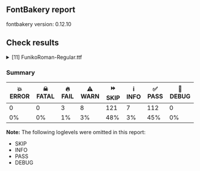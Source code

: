 ## FontBakery report

fontbakery version: 0.12.10





## Check results



<details><summary>[11] FunikoRoman-Regular.ttf</summary>
<div>
<details>
    <summary>🔥 <b>FAIL</b> Shapes languages in all GF glyphsets. <a href="https://fontbakery.readthedocs.io/en/stable/fontbakery/checks/googlefonts.glyphset.html#"></a></summary>
    <div>







* 🔥 **FAIL** <p>No GF glyphset was found to be supported &gt;80%, so language shaping support couldn't get checked.</p>
 [code: no-glyphset-supported]



</div>
</details>

<details>
    <summary>🔥 <b>FAIL</b> Check font names are correct <a href="https://fontbakery.readthedocs.io/en/stable/fontbakery/checks/googlefonts.name.html#"></a></summary>
    <div>







* 🔥 **FAIL** <p>Font names are incorrect:</p>
<table>
<thead>
<tr>
<th align="left">nameID</th>
<th align="left">current</th>
<th align="left">expected</th>
</tr>
</thead>
<tbody>
<tr>
<td align="left">Family Name</td>
<td align="left"><strong>Funiko</strong></td>
<td align="left"><strong>Funiko Roman</strong></td>
</tr>
<tr>
<td align="left">Subfamily Name</td>
<td align="left">Regular</td>
<td align="left">Regular</td>
</tr>
<tr>
<td align="left">Full Name</td>
<td align="left">Funiko Roman Regular</td>
<td align="left">Funiko Roman Regular</td>
</tr>
<tr>
<td align="left">Postscript Name</td>
<td align="left">FunikoRoman-Regular</td>
<td align="left">FunikoRoman-Regular</td>
</tr>
<tr>
<td align="left">Typographic Family Name</td>
<td align="left"><strong>Funiko Roman</strong></td>
<td align="left"><strong>N/A</strong></td>
</tr>
<tr>
<td align="left">Typographic Subfamily Name</td>
<td align="left"><strong>Regular</strong></td>
<td align="left"><strong>N/A</strong></td>
</tr>
</tbody>
</table>
 [code: bad-names]



</div>
</details>

<details>
    <summary>🔥 <b>FAIL</b> Check Google Fonts glyph coverage. <a href="https://fontbakery.readthedocs.io/en/stable/fontbakery/checks/googlefonts.glyphset.html#"></a></summary>
    <div>







* 🔥 **FAIL** <p>Missing required codepoints:</p>
<pre><code>- 0x00A1 (INVERTED EXCLAMATION MARK)


- 0x00A2 (CENT SIGN)


- 0x00A3 (POUND SIGN)


- 0x00A5 (YEN SIGN)


- 0x00A7 (SECTION SIGN)


- 0x00A8 (DIAERESIS)


- 0x00A9 (COPYRIGHT SIGN)


- 0x00AA (FEMININE ORDINAL INDICATOR)


- 0x00AB (LEFT-POINTING DOUBLE ANGLE QUOTATION MARK)


- 0x00AE (REGISTERED SIGN)


- 0x00AF (MACRON)


- 0x00B0 (DEGREE SIGN)


- 0x00B4 (ACUTE ACCENT)


- 0x00B6 (PILCROW SIGN)


- 0x00B7 (MIDDLE DOT)


- 0x00B8 (CEDILLA)


- 0x00BA (MASCULINE ORDINAL INDICATOR)


- 0x00BB (RIGHT-POINTING DOUBLE ANGLE QUOTATION MARK)


- 0x00BF (INVERTED QUESTION MARK)


- 0x00C0 (LATIN CAPITAL LETTER A WITH GRAVE)


- 0x00C1 (LATIN CAPITAL LETTER A WITH ACUTE)


- 0x00C2 (LATIN CAPITAL LETTER A WITH CIRCUMFLEX)


- 0x00C3 (LATIN CAPITAL LETTER A WITH TILDE)


- 0x00C4 (LATIN CAPITAL LETTER A WITH DIAERESIS)


- 0x00C5 (LATIN CAPITAL LETTER A WITH RING ABOVE)


- 0x00C6 (LATIN CAPITAL LETTER AE)


- 0x00C7 (LATIN CAPITAL LETTER C WITH CEDILLA)


- 0x00C8 (LATIN CAPITAL LETTER E WITH GRAVE)


- 0x00C9 (LATIN CAPITAL LETTER E WITH ACUTE)


- 0x00CA (LATIN CAPITAL LETTER E WITH CIRCUMFLEX)


- 0x00CB (LATIN CAPITAL LETTER E WITH DIAERESIS)


- 0x00CC (LATIN CAPITAL LETTER I WITH GRAVE)


- 0x00CD (LATIN CAPITAL LETTER I WITH ACUTE)


- 0x00CE (LATIN CAPITAL LETTER I WITH CIRCUMFLEX)


- 0x00CF (LATIN CAPITAL LETTER I WITH DIAERESIS)


- 0x00D0 (LATIN CAPITAL LETTER ETH)


- 0x00D1 (LATIN CAPITAL LETTER N WITH TILDE)


- 0x00D2 (LATIN CAPITAL LETTER O WITH GRAVE)


- 0x00D3 (LATIN CAPITAL LETTER O WITH ACUTE)


- 0x00D4 (LATIN CAPITAL LETTER O WITH CIRCUMFLEX)


- 0x00D5 (LATIN CAPITAL LETTER O WITH TILDE)


- 0x00D6 (LATIN CAPITAL LETTER O WITH DIAERESIS)


- 0x00D7 (MULTIPLICATION SIGN)


- 0x00D8 (LATIN CAPITAL LETTER O WITH STROKE)


- 0x00D9 (LATIN CAPITAL LETTER U WITH GRAVE)


- 0x00DA (LATIN CAPITAL LETTER U WITH ACUTE)


- 0x00DB (LATIN CAPITAL LETTER U WITH CIRCUMFLEX)


- 0x00DC (LATIN CAPITAL LETTER U WITH DIAERESIS)


- 0x00DD (LATIN CAPITAL LETTER Y WITH ACUTE)


- 0x00DE (LATIN CAPITAL LETTER THORN)


- 0x00DF (LATIN SMALL LETTER SHARP S)


- 0x00E0 (LATIN SMALL LETTER A WITH GRAVE)


- 0x00E1 (LATIN SMALL LETTER A WITH ACUTE)


- 0x00E2 (LATIN SMALL LETTER A WITH CIRCUMFLEX)


- 0x00E3 (LATIN SMALL LETTER A WITH TILDE)


- 0x00E4 (LATIN SMALL LETTER A WITH DIAERESIS)


- 0x00E5 (LATIN SMALL LETTER A WITH RING ABOVE)


- 0x00E6 (LATIN SMALL LETTER AE)


- 0x00E7 (LATIN SMALL LETTER C WITH CEDILLA)


- 0x00E8 (LATIN SMALL LETTER E WITH GRAVE)


- 0x00E9 (LATIN SMALL LETTER E WITH ACUTE)


- 0x00EA (LATIN SMALL LETTER E WITH CIRCUMFLEX)


- 0x00EB (LATIN SMALL LETTER E WITH DIAERESIS)


- 0x00EC (LATIN SMALL LETTER I WITH GRAVE)


- 0x00ED (LATIN SMALL LETTER I WITH ACUTE)


- 0x00EE (LATIN SMALL LETTER I WITH CIRCUMFLEX)


- 0x00EF (LATIN SMALL LETTER I WITH DIAERESIS)


- 0x00F0 (LATIN SMALL LETTER ETH)


- 0x00F1 (LATIN SMALL LETTER N WITH TILDE)


- 0x00F2 (LATIN SMALL LETTER O WITH GRAVE)


- 0x00F3 (LATIN SMALL LETTER O WITH ACUTE)


- 0x00F4 (LATIN SMALL LETTER O WITH CIRCUMFLEX)


- 0x00F5 (LATIN SMALL LETTER O WITH TILDE)


- 0x00F6 (LATIN SMALL LETTER O WITH DIAERESIS)


- 0x00F7 (DIVISION SIGN)


- 0x00F8 (LATIN SMALL LETTER O WITH STROKE)


- 0x00F9 (LATIN SMALL LETTER U WITH GRAVE)


- 0x00FA (LATIN SMALL LETTER U WITH ACUTE)


- 0x00FB (LATIN SMALL LETTER U WITH CIRCUMFLEX)


- 0x00FC (LATIN SMALL LETTER U WITH DIAERESIS)


- 0x00FD (LATIN SMALL LETTER Y WITH ACUTE)


- 0x00FE (LATIN SMALL LETTER THORN)


- 0x00FF (LATIN SMALL LETTER Y WITH DIAERESIS)


- 0x0100 (LATIN CAPITAL LETTER A WITH MACRON)


- 0x0101 (LATIN SMALL LETTER A WITH MACRON)


- 0x0102 (LATIN CAPITAL LETTER A WITH BREVE)


- 0x0103 (LATIN SMALL LETTER A WITH BREVE)


- 0x0104 (LATIN CAPITAL LETTER A WITH OGONEK)


- 0x0105 (LATIN SMALL LETTER A WITH OGONEK)


- 0x0106 (LATIN CAPITAL LETTER C WITH ACUTE)


- 0x0107 (LATIN SMALL LETTER C WITH ACUTE)


- 0x010A (LATIN CAPITAL LETTER C WITH DOT ABOVE)


- 0x010B (LATIN SMALL LETTER C WITH DOT ABOVE)


- 0x010C (LATIN CAPITAL LETTER C WITH CARON)


- 0x010D (LATIN SMALL LETTER C WITH CARON)


- 0x010E (LATIN CAPITAL LETTER D WITH CARON)


- 0x010F (LATIN SMALL LETTER D WITH CARON)


- 0x0110 (LATIN CAPITAL LETTER D WITH STROKE)


- 0x0111 (LATIN SMALL LETTER D WITH STROKE)


- 0x0112 (LATIN CAPITAL LETTER E WITH MACRON)


- 0x0113 (LATIN SMALL LETTER E WITH MACRON)


- 0x0116 (LATIN CAPITAL LETTER E WITH DOT ABOVE)


- 0x0117 (LATIN SMALL LETTER E WITH DOT ABOVE)


- 0x0118 (LATIN CAPITAL LETTER E WITH OGONEK)


- 0x0119 (LATIN SMALL LETTER E WITH OGONEK)


- 0x011A (LATIN CAPITAL LETTER E WITH CARON)


- 0x011B (LATIN SMALL LETTER E WITH CARON)


- 0x011E (LATIN CAPITAL LETTER G WITH BREVE)


- 0x011F (LATIN SMALL LETTER G WITH BREVE)


- 0x0120 (LATIN CAPITAL LETTER G WITH DOT ABOVE)


- 0x0121 (LATIN SMALL LETTER G WITH DOT ABOVE)


- 0x0122 (LATIN CAPITAL LETTER G WITH CEDILLA)


- 0x0123 (LATIN SMALL LETTER G WITH CEDILLA)


- 0x0126 (LATIN CAPITAL LETTER H WITH STROKE)


- 0x0127 (LATIN SMALL LETTER H WITH STROKE)


- 0x012A (LATIN CAPITAL LETTER I WITH MACRON)


- 0x012B (LATIN SMALL LETTER I WITH MACRON)


- 0x012E (LATIN CAPITAL LETTER I WITH OGONEK)


- 0x012F (LATIN SMALL LETTER I WITH OGONEK)


- 0x0130 (LATIN CAPITAL LETTER I WITH DOT ABOVE)


- 0x0131 (LATIN SMALL LETTER DOTLESS I)


- 0x0136 (LATIN CAPITAL LETTER K WITH CEDILLA)


- 0x0137 (LATIN SMALL LETTER K WITH CEDILLA)


- 0x0139 (LATIN CAPITAL LETTER L WITH ACUTE)


- 0x013A (LATIN SMALL LETTER L WITH ACUTE)


- 0x013B (LATIN CAPITAL LETTER L WITH CEDILLA)


- 0x013C (LATIN SMALL LETTER L WITH CEDILLA)


- 0x013D (LATIN CAPITAL LETTER L WITH CARON)


- 0x013E (LATIN SMALL LETTER L WITH CARON)


- 0x0141 (LATIN CAPITAL LETTER L WITH STROKE)


- 0x0142 (LATIN SMALL LETTER L WITH STROKE)


- 0x0143 (LATIN CAPITAL LETTER N WITH ACUTE)


- 0x0144 (LATIN SMALL LETTER N WITH ACUTE)


- 0x0145 (LATIN CAPITAL LETTER N WITH CEDILLA)


- 0x0146 (LATIN SMALL LETTER N WITH CEDILLA)


- 0x0147 (LATIN CAPITAL LETTER N WITH CARON)


- 0x0148 (LATIN SMALL LETTER N WITH CARON)


- 0x0150 (LATIN CAPITAL LETTER O WITH DOUBLE ACUTE)


- 0x0151 (LATIN SMALL LETTER O WITH DOUBLE ACUTE)


- 0x0152 (LATIN CAPITAL LIGATURE OE)


- 0x0153 (LATIN SMALL LIGATURE OE)


- 0x0154 (LATIN CAPITAL LETTER R WITH ACUTE)


- 0x0155 (LATIN SMALL LETTER R WITH ACUTE)


- 0x0158 (LATIN CAPITAL LETTER R WITH CARON)


- 0x0159 (LATIN SMALL LETTER R WITH CARON)


- 0x015A (LATIN CAPITAL LETTER S WITH ACUTE)


- 0x015B (LATIN SMALL LETTER S WITH ACUTE)


- 0x015E (LATIN CAPITAL LETTER S WITH CEDILLA)


- 0x015F (LATIN SMALL LETTER S WITH CEDILLA)


- 0x0160 (LATIN CAPITAL LETTER S WITH CARON)


- 0x0161 (LATIN SMALL LETTER S WITH CARON)


- 0x0164 (LATIN CAPITAL LETTER T WITH CARON)


- 0x0165 (LATIN SMALL LETTER T WITH CARON)


- 0x016A (LATIN CAPITAL LETTER U WITH MACRON)


- 0x016B (LATIN SMALL LETTER U WITH MACRON)


- 0x016E (LATIN CAPITAL LETTER U WITH RING ABOVE)


- 0x016F (LATIN SMALL LETTER U WITH RING ABOVE)


- 0x0170 (LATIN CAPITAL LETTER U WITH DOUBLE ACUTE)


- 0x0171 (LATIN SMALL LETTER U WITH DOUBLE ACUTE)


- 0x0172 (LATIN CAPITAL LETTER U WITH OGONEK)


- 0x0173 (LATIN SMALL LETTER U WITH OGONEK)


- 0x0174 (LATIN CAPITAL LETTER W WITH CIRCUMFLEX)


- 0x0175 (LATIN SMALL LETTER W WITH CIRCUMFLEX)


- 0x0176 (LATIN CAPITAL LETTER Y WITH CIRCUMFLEX)


- 0x0177 (LATIN SMALL LETTER Y WITH CIRCUMFLEX)


- 0x0178 (LATIN CAPITAL LETTER Y WITH DIAERESIS)


- 0x0179 (LATIN CAPITAL LETTER Z WITH ACUTE)


- 0x017A (LATIN SMALL LETTER Z WITH ACUTE)


- 0x017B (LATIN CAPITAL LETTER Z WITH DOT ABOVE)


- 0x017C (LATIN SMALL LETTER Z WITH DOT ABOVE)


- 0x017D (LATIN CAPITAL LETTER Z WITH CARON)


- 0x017E (LATIN SMALL LETTER Z WITH CARON)


- 0x0218 (LATIN CAPITAL LETTER S WITH COMMA BELOW)


- 0x0219 (LATIN SMALL LETTER S WITH COMMA BELOW)


- 0x021A (LATIN CAPITAL LETTER T WITH COMMA BELOW)


- 0x021B (LATIN SMALL LETTER T WITH COMMA BELOW)


- 0x0237 (LATIN SMALL LETTER DOTLESS J)


- 0x02C6 (MODIFIER LETTER CIRCUMFLEX ACCENT)


- 0x02C7 (CARON)


- 0x02D8 (BREVE)


- 0x02D9 (DOT ABOVE)


- 0x02DA (RING ABOVE)


- 0x02DB (OGONEK)


- 0x02DC (SMALL TILDE)


- 0x02DD (DOUBLE ACUTE ACCENT)


- 0x0300 (COMBINING GRAVE ACCENT)


- 0x0301 (COMBINING ACUTE ACCENT)


- 0x0302 (COMBINING CIRCUMFLEX ACCENT)


- 0x0303 (COMBINING TILDE)


- 0x0304 (COMBINING MACRON)


- 0x0306 (COMBINING BREVE)


- 0x0307 (COMBINING DOT ABOVE)


- 0x0308 (COMBINING DIAERESIS)


- 0x030A (COMBINING RING ABOVE)


- 0x030B (COMBINING DOUBLE ACUTE ACCENT)


- 0x030C (COMBINING CARON)


- 0x0326 (COMBINING COMMA BELOW)


- 0x0327 (COMBINING CEDILLA)


- 0x0328 (COMBINING OGONEK)


- 0x1E80 (LATIN CAPITAL LETTER W WITH GRAVE)


- 0x1E81 (LATIN SMALL LETTER W WITH GRAVE)


- 0x1E82 (LATIN CAPITAL LETTER W WITH ACUTE)


- 0x1E83 (LATIN SMALL LETTER W WITH ACUTE)


- 0x1E84 (LATIN CAPITAL LETTER W WITH DIAERESIS)


- 0x1E85 (LATIN SMALL LETTER W WITH DIAERESIS)


- 0x1E9E (LATIN CAPITAL LETTER SHARP S)


- 0x1EF2 (LATIN CAPITAL LETTER Y WITH GRAVE)


- 0x1EF3 (LATIN SMALL LETTER Y WITH GRAVE)


- 0x2013 (EN DASH)


- 0x2014 (EM DASH)


- 0x2018 (LEFT SINGLE QUOTATION MARK)


- 0x2019 (RIGHT SINGLE QUOTATION MARK)


- 0x201A (SINGLE LOW-9 QUOTATION MARK)


- 0x201C (LEFT DOUBLE QUOTATION MARK)


- 0x201D (RIGHT DOUBLE QUOTATION MARK)


- 0x201E (DOUBLE LOW-9 QUOTATION MARK)


- 0x2022 (BULLET)


- 0x2026 (HORIZONTAL ELLIPSIS)


- 0x2039 (SINGLE LEFT-POINTING ANGLE QUOTATION MARK)


- 0x203A (SINGLE RIGHT-POINTING ANGLE QUOTATION MARK)


- 0x20AC (EURO SIGN)


- 0x2122 (TRADE MARK SIGN)


- 0x2212 (MINUS SIGN)
</code></pre>
 [code: missing-codepoints]



</div>
</details>

<details>
    <summary>⚠️ <b>WARN</b> Check if each glyph has the recommended amount of contours. <a href="https://fontbakery.readthedocs.io/en/stable/fontbakery/checks/universal.html#"></a></summary>
    <div>







* ⚠️ **WARN** <p>This check inspects the glyph outlines and detects the total number of contours in each of them. The expected values are infered from the typical ammounts of contours observed in a large collection of reference font families. The divergences listed below may simply indicate a significantly different design on some of your glyphs. On the other hand, some of these may flag actual bugs in the font such as glyphs mapped to an incorrect codepoint. Please consider reviewing the design and codepoint assignment of these to make sure they are correct.</p>
<p>The following glyphs do not have the recommended number of contours:</p>
<pre><code>- Glyph name: o	Contours detected: 3	Expected: 2

- Glyph name: o	Contours detected: 3	Expected: 2
</code></pre>
 [code: contour-count]



</div>
</details>

<details>
    <summary>⚠️ <b>WARN</b> Check math signs have the same width. <a href="https://fontbakery.readthedocs.io/en/stable/fontbakery/checks/universal.html#"></a></summary>
    <div>







* ⚠️ **WARN** <p>The most common width is 444 among a set of 1 math glyphs.
The following math glyphs have a different width, though:</p>
<p>Width = 356:
less</p>
<p>Width = 412:
equal</p>
<p>Width = 352:
greater</p>
 [code: width-outliers]



</div>
</details>

<details>
    <summary>⚠️ <b>WARN</b> Font has **proper** whitespace glyph names? <a href="https://fontbakery.readthedocs.io/en/stable/fontbakery/checks/universal.glyphnames.html#"></a></summary>
    <div>







* ⚠️ **WARN** <p>Glyph 0x00A0 is called &quot;nonbreakingspace&quot;: Change to &quot;uni00A0&quot;</p>
 [code: not-recommended-00a0]



</div>
</details>

<details>
    <summary>⚠️ <b>WARN</b> Validate size, and resolution of article images, and ensure article page has minimum length and includes visual assets. <a href="https://fontbakery.readthedocs.io/en/stable/fontbakery/checks/googlefonts.article.html#"></a></summary>
    <div>







* ⚠️ **WARN** <p>Family metadata at fonts/ttf does not have an article.</p>
 [code: lacks-article]



</div>
</details>

<details>
    <summary>⚠️ <b>WARN</b> Check for codepoints not covered by METADATA subsets. <a href="https://fontbakery.readthedocs.io/en/stable/fontbakery/checks/googlefonts.subsets.html#"></a></summary>
    <div>







* ⚠️ **WARN** <p>The following codepoints supported by the font are not covered by
any subsets defined in the font's metadata file, and will never
be served. You can solve this by either manually adding additional
subset declarations to METADATA.pb, or by editing the glyphset
definitions.</p>
<ul>
<li>U+0000 : try adding one of: devanagari, sogdian, old-south-arabian, phags-pa, gujarati, hebrew, latin, mayan-numerals, hanifi-rohingya, old-persian, arabic, georgian, math, osmanya, mandaic, telugu, ugaritic, gothic, glagolitic, brahmi, ahom, yezidi, cypro-minoan, lydian, modi, toto, caucasian-albanian, buhid, old-permic, wancho, nushu, hanunoo, symbols, lycian, carian, tagalog, imperial-aramaic, chinese-hongkong, tangsa, phoenician, tangut, thai, cypriot, egyptian-hieroglyphs, manichaean, japanese, tifinagh, deseret, kharoshthi, nko, chinese-simplified, lepcha, khudawadi, chakma, cyrillic-ext, ottoman-siyaq-numbers, miao, shavian, hatran, medefaidrin, oriya, palmyrene, cham, makasar, tai-viet, lao, korean, tamil, indic-siyaq-numbers, vai, signwriting, psalter-pahlavi, balinese, meroitic-hieroglyphs, sharada, inscriptional-pahlavi, osage, chorasmian, linear-b, chinese-traditional, old-turkic, nag-mundari, samaritan, ethiopic, old-italic, sundanese, bengali, gurmukhi, sora-sompeng, grantha, kannada, malayalam, cherokee, tirhuta, music, pau-cin-hau, tibetan, cuneiform, multani, kaithi, adlam, vithkuqi, vietnamese, thaana, latin-ext, greek, tamil-supplement, syloti-nagri, meroitic-cursive, cyrillic, coptic, khitan-small-script, ol-chiki, saurashtra, old-north-arabian, new-tai-lue, buginese, newa, masaram-gondi, mro, yi, siddham, ogham, canadian-aboriginal, batak, dives-akuru, elymaic, meroitic, bamum, linear-a, runic, inscriptional-parthian, mende-kikakui, avestan, khojki, old-uyghur, zanabazar-square, syriac, anatolian-hieroglyphs, znamenny, javanese, mahajani, braille, greek-ext, tagbanwa, meetei-mayek, warang-citi, kana-extended, marchen, dogra, pahawh-hmong, armenian, mongolian, lisu, bassa-vah, limbu, elbasan, duployan, gunjala-gondi, nabataean, nyiakeng-puachue-hmong, kawi, takri, nandinagari, soyombo, old-hungarian, tai-le, tai-tham, myanmar, kayah-li, old-sogdian, rejang, sinhala, bhaiksuki</li>
<li>U+000D : try adding one of: devanagari, sogdian, old-south-arabian, phags-pa, gujarati, hebrew, latin, mayan-numerals, hanifi-rohingya, old-persian, arabic, georgian, math, osmanya, mandaic, telugu, ugaritic, gothic, glagolitic, brahmi, ahom, yezidi, cypro-minoan, lydian, modi, toto, caucasian-albanian, buhid, old-permic, wancho, nushu, hanunoo, symbols, lycian, carian, tagalog, imperial-aramaic, chinese-hongkong, tangsa, phoenician, tangut, thai, cypriot, egyptian-hieroglyphs, manichaean, japanese, tifinagh, deseret, kharoshthi, nko, chinese-simplified, lepcha, khudawadi, chakma, cyrillic-ext, ottoman-siyaq-numbers, miao, shavian, hatran, medefaidrin, oriya, palmyrene, cham, makasar, tai-viet, lao, korean, tamil, indic-siyaq-numbers, vai, signwriting, psalter-pahlavi, balinese, meroitic-hieroglyphs, sharada, inscriptional-pahlavi, osage, chorasmian, linear-b, chinese-traditional, old-turkic, nag-mundari, samaritan, ethiopic, old-italic, sundanese, bengali, gurmukhi, sora-sompeng, grantha, kannada, malayalam, cherokee, tirhuta, music, pau-cin-hau, tibetan, cuneiform, multani, kaithi, adlam, vithkuqi, vietnamese, thaana, latin-ext, greek, tamil-supplement, syloti-nagri, meroitic-cursive, cyrillic, coptic, khitan-small-script, ol-chiki, saurashtra, old-north-arabian, new-tai-lue, buginese, newa, masaram-gondi, mro, yi, siddham, ogham, canadian-aboriginal, batak, dives-akuru, elymaic, meroitic, bamum, linear-a, runic, inscriptional-parthian, mende-kikakui, avestan, khojki, old-uyghur, zanabazar-square, syriac, anatolian-hieroglyphs, znamenny, javanese, mahajani, braille, greek-ext, tagbanwa, meetei-mayek, warang-citi, kana-extended, marchen, dogra, pahawh-hmong, armenian, mongolian, lisu, bassa-vah, limbu, elbasan, duployan, gunjala-gondi, nabataean, nyiakeng-puachue-hmong, kawi, takri, nandinagari, soyombo, old-hungarian, tai-le, tai-tham, myanmar, kayah-li, old-sogdian, rejang, sinhala, bhaiksuki</li>
<li>U+0020 SPACE: try adding one of: devanagari, sogdian, old-south-arabian, phags-pa, gujarati, hebrew, latin, mayan-numerals, hanifi-rohingya, old-persian, arabic, georgian, math, osmanya, mandaic, telugu, ugaritic, gothic, glagolitic, brahmi, ahom, yezidi, cypro-minoan, lydian, modi, toto, caucasian-albanian, buhid, old-permic, wancho, nushu, hanunoo, symbols, lycian, carian, tagalog, imperial-aramaic, chinese-hongkong, tangsa, phoenician, tangut, thai, cypriot, egyptian-hieroglyphs, manichaean, japanese, tifinagh, deseret, kharoshthi, nko, chinese-simplified, lepcha, khudawadi, chakma, cyrillic-ext, ottoman-siyaq-numbers, miao, shavian, hatran, medefaidrin, oriya, palmyrene, cham, makasar, tai-viet, lao, korean, tamil, indic-siyaq-numbers, vai, signwriting, psalter-pahlavi, balinese, meroitic-hieroglyphs, sharada, inscriptional-pahlavi, osage, chorasmian, linear-b, chinese-traditional, old-turkic, nag-mundari, samaritan, ethiopic, old-italic, sundanese, bengali, gurmukhi, sora-sompeng, grantha, kannada, malayalam, cherokee, tirhuta, music, pau-cin-hau, tibetan, cuneiform, multani, kaithi, adlam, vithkuqi, vietnamese, thaana, latin-ext, greek, tamil-supplement, syloti-nagri, meroitic-cursive, cyrillic, coptic, khitan-small-script, ol-chiki, saurashtra, old-north-arabian, new-tai-lue, buginese, newa, masaram-gondi, mro, yi, siddham, ogham, canadian-aboriginal, batak, dives-akuru, elymaic, meroitic, bamum, linear-a, runic, inscriptional-parthian, mende-kikakui, avestan, khojki, old-uyghur, zanabazar-square, syriac, anatolian-hieroglyphs, znamenny, javanese, mahajani, braille, greek-ext, tagbanwa, meetei-mayek, warang-citi, kana-extended, marchen, dogra, pahawh-hmong, armenian, mongolian, lisu, bassa-vah, limbu, elbasan, duployan, gunjala-gondi, nabataean, nyiakeng-puachue-hmong, kawi, takri, nandinagari, soyombo, old-hungarian, tai-le, tai-tham, myanmar, kayah-li, old-sogdian, rejang, sinhala, bhaiksuki</li>
<li>U+0021 EXCLAMATION MARK: try adding one of: masaram-gondi, syriac, adlam, latin, cham, gunjala-gondi, math, thaana, mongolian</li>
<li>U+0022 QUOTATION MARK: try adding one of: masaram-gondi, adlam, latin, cham, wancho, math, mongolian</li>
<li>U+0023 NUMBER SIGN: try adding one of: math, latin, symbols, adlam</li>
<li>U+0024 DOLLAR SIGN: try adding one of: math, latin, adlam</li>
<li>U+0025 PERCENT SIGN: try adding one of: masaram-gondi, adlam, latin, gunjala-gondi, math</li>
<li>U+0026 AMPERSAND: try adding one of: math, latin, adlam</li>
<li>U+0027 APOSTROPHE: try adding one of: masaram-gondi, warang-citi, adlam, latin, cham, wancho, gunjala-gondi, math</li>
<li>U+0028 LEFT PARENTHESIS: try adding one of: masaram-gondi, syriac, adlam, latin, cham, wancho, gunjala-gondi, math, thaana, mongolian</li>
<li>U+0029 RIGHT PARENTHESIS: try adding one of: masaram-gondi, syriac, adlam, latin, cham, wancho, gunjala-gondi, math, thaana, mongolian</li>
<li>U+002A ASTERISK: try adding one of: masaram-gondi, syriac, adlam, latin, gunjala-gondi, math, symbols</li>
<li>U+002B PLUS SIGN: try adding one of: masaram-gondi, syriac, adlam, latin, gunjala-gondi, math</li>
<li>U+002C COMMA: try adding one of: masaram-gondi, coptic, adlam, latin, cham, wancho, gunjala-gondi, math, thaana, nushu</li>
<li>U+002D HYPHEN-MINUS: try adding one of: syriac, kaithi, adlam, hebrew, latin, cham, math, coptic, wancho, armenian, nushu, mongolian, lisu, masaram-gondi, sundanese, gunjala-gondi, sora-sompeng, kharoshthi, kayah-li</li>
<li>U+002E FULL STOP: try adding one of: masaram-gondi, syriac, coptic, adlam, latin, cham, avestan, wancho, gunjala-gondi, math, thaana, nushu</li>
<li>U+002F SOLIDUS: try adding one of: masaram-gondi, syriac, adlam, latin, cham, wancho, gunjala-gondi, math</li>
<li>U+0030 DIGIT ZERO: try adding one of: math, nushu, latin, symbols</li>
<li>U+0031 DIGIT ONE: try adding one of: math, nushu, latin, symbols</li>
<li>U+0032 DIGIT TWO: try adding one of: math, nushu, latin, symbols</li>
<li>U+0033 DIGIT THREE: try adding one of: math, nushu, latin, symbols</li>
<li>U+0034 DIGIT FOUR: try adding one of: math, nushu, latin, symbols</li>
<li>U+0035 DIGIT FIVE: try adding one of: math, nushu, latin, symbols</li>
<li>U+0036 DIGIT SIX: try adding one of: math, nushu, latin, symbols</li>
<li>U+0037 DIGIT SEVEN: try adding one of: math, nushu, latin, symbols</li>
<li>U+0038 DIGIT EIGHT: try adding one of: math, nushu, latin, symbols</li>
<li>U+0039 DIGIT NINE: try adding one of: math, nushu, latin, symbols</li>
<li>U+003A COLON: try adding one of: masaram-gondi, syriac, coptic, adlam, latin, cham, meroitic, gunjala-gondi, math, thaana</li>
<li>U+003B SEMICOLON: try adding one of: masaram-gondi, coptic, adlam, latin, cham, math, thaana</li>
<li>U+003C LESS-THAN SIGN: try adding one of: masaram-gondi, adlam, latin, gunjala-gondi, math</li>
<li>U+003D EQUALS SIGN: try adding one of: masaram-gondi, syriac, adlam, latin, gunjala-gondi, math</li>
<li>U+003E GREATER-THAN SIGN: try adding one of: masaram-gondi, adlam, latin, gunjala-gondi, math</li>
<li>U+003F QUESTION MARK: try adding one of: masaram-gondi, balinese, adlam, latin, cham, gunjala-gondi, math, mongolian</li>
<li>U+0040 COMMERCIAL AT: try adding one of: math, latin, adlam</li>
<li>U+0041 LATIN CAPITAL LETTER A: try adding one of: math, nushu, latin, symbols</li>
<li>U+0042 LATIN CAPITAL LETTER B: try adding one of: math, nushu, latin, symbols</li>
<li>U+0043 LATIN CAPITAL LETTER C: try adding one of: math, nushu, latin, symbols</li>
<li>U+0044 LATIN CAPITAL LETTER D: try adding one of: math, nushu, latin, symbols</li>
<li>U+0045 LATIN CAPITAL LETTER E: try adding one of: math, nushu, latin, symbols</li>
<li>U+0046 LATIN CAPITAL LETTER F: try adding one of: math, nushu, latin, symbols</li>
<li>U+0047 LATIN CAPITAL LETTER G: try adding one of: math, nushu, latin, symbols</li>
<li>U+0048 LATIN CAPITAL LETTER H: try adding one of: math, nushu, latin, symbols</li>
<li>U+0049 LATIN CAPITAL LETTER I: try adding one of: math, nushu, latin, symbols</li>
<li>U+004A LATIN CAPITAL LETTER J: try adding one of: math, nushu, latin, symbols</li>
<li>U+004B LATIN CAPITAL LETTER K: try adding one of: math, nushu, latin, symbols</li>
<li>U+004C LATIN CAPITAL LETTER L: try adding one of: math, nushu, latin, symbols</li>
<li>U+004D LATIN CAPITAL LETTER M: try adding one of: math, nushu, latin, symbols</li>
<li>U+004E LATIN CAPITAL LETTER N: try adding one of: math, nushu, latin, symbols</li>
<li>U+004F LATIN CAPITAL LETTER O: try adding one of: math, nushu, latin, symbols</li>
<li>U+0050 LATIN CAPITAL LETTER P: try adding one of: math, nushu, latin, symbols</li>
<li>U+0051 LATIN CAPITAL LETTER Q: try adding one of: math, nushu, latin, symbols</li>
<li>U+0052 LATIN CAPITAL LETTER R: try adding one of: math, nushu, latin, symbols</li>
<li>U+0053 LATIN CAPITAL LETTER S: try adding one of: math, nushu, latin, symbols</li>
<li>U+0054 LATIN CAPITAL LETTER T: try adding one of: math, nushu, latin, symbols</li>
<li>U+0055 LATIN CAPITAL LETTER U: try adding one of: math, nushu, latin, symbols</li>
<li>U+0056 LATIN CAPITAL LETTER V: try adding one of: math, nushu, latin, symbols</li>
<li>U+0057 LATIN CAPITAL LETTER W: try adding one of: math, nushu, latin, symbols</li>
<li>U+0058 LATIN CAPITAL LETTER X: try adding one of: math, nushu, latin, symbols</li>
<li>U+0059 LATIN CAPITAL LETTER Y: try adding one of: math, nushu, latin, symbols</li>
<li>U+005A LATIN CAPITAL LETTER Z: try adding one of: math, nushu, latin, symbols</li>
<li>U+005B LEFT SQUARE BRACKET: try adding one of: syriac, adlam, latin, wancho, math</li>
<li>U+005C REVERSE SOLIDUS: try adding one of: syriac, adlam, latin, wancho, math</li>
<li>U+005D RIGHT SQUARE BRACKET: try adding one of: syriac, adlam, latin, wancho, math</li>
<li>U+005E CIRCUMFLEX ACCENT: try adding one of: math, latin, adlam</li>
<li>U+005F LOW LINE: try adding one of: math, latin, adlam</li>
<li>U+0060 GRAVE ACCENT: try adding one of: math, latin</li>
<li>U+0061 LATIN SMALL LETTER A: try adding one of: math, nushu, latin, symbols</li>
<li>U+0062 LATIN SMALL LETTER B: try adding one of: math, nushu, latin, symbols</li>
<li>U+0063 LATIN SMALL LETTER C: try adding one of: math, nushu, latin, symbols</li>
<li>U+0064 LATIN SMALL LETTER D: try adding one of: math, nushu, latin, symbols</li>
<li>U+0065 LATIN SMALL LETTER E: try adding one of: math, nushu, latin, symbols</li>
<li>U+0066 LATIN SMALL LETTER F: try adding one of: math, nushu, latin, symbols</li>
<li>U+0067 LATIN SMALL LETTER G: try adding one of: math, nushu, latin, symbols</li>
<li>U+0068 LATIN SMALL LETTER H: try adding one of: math, nushu, latin, symbols</li>
<li>U+0069 LATIN SMALL LETTER I: try adding one of: math, nushu, latin, symbols</li>
<li>U+006A LATIN SMALL LETTER J: try adding one of: math, nushu, latin, symbols</li>
<li>U+006B LATIN SMALL LETTER K: try adding one of: math, nushu, latin, symbols</li>
<li>U+006C LATIN SMALL LETTER L: try adding one of: math, nushu, latin, symbols</li>
<li>U+006D LATIN SMALL LETTER M: try adding one of: math, nushu, latin, symbols</li>
<li>U+006E LATIN SMALL LETTER N: try adding one of: math, nushu, latin, symbols</li>
<li>U+006F LATIN SMALL LETTER O: try adding one of: math, nushu, latin, symbols</li>
<li>U+0070 LATIN SMALL LETTER P: try adding one of: math, nushu, latin, symbols</li>
<li>U+0071 LATIN SMALL LETTER Q: try adding one of: math, nushu, latin, symbols</li>
<li>U+0072 LATIN SMALL LETTER R: try adding one of: math, nushu, latin, symbols</li>
<li>U+0073 LATIN SMALL LETTER S: try adding one of: math, nushu, latin, symbols</li>
<li>U+0074 LATIN SMALL LETTER T: try adding one of: math, nushu, latin, symbols</li>
<li>U+0075 LATIN SMALL LETTER U: try adding one of: math, nushu, latin, symbols</li>
<li>U+0076 LATIN SMALL LETTER V: try adding one of: math, nushu, latin, symbols</li>
<li>U+0077 LATIN SMALL LETTER W: try adding one of: math, nushu, latin, symbols</li>
<li>U+0078 LATIN SMALL LETTER X: try adding one of: math, nushu, latin, symbols</li>
<li>U+0079 LATIN SMALL LETTER Y: try adding one of: math, nushu, latin, symbols</li>
<li>U+007A LATIN SMALL LETTER Z: try adding one of: math, nushu, latin, symbols</li>
<li>U+007B LEFT CURLY BRACKET: try adding one of: math, wancho, latin, adlam</li>
<li>U+007C VERTICAL LINE: try adding one of: math, latin, adlam</li>
<li>U+007D RIGHT CURLY BRACKET: try adding one of: math, wancho, latin, adlam</li>
<li>U+007E TILDE: try adding one of: math, latin</li>
<li>U+00A0 NO-BREAK SPACE: try adding one of: devanagari, sogdian, old-south-arabian, phags-pa, gujarati, hebrew, latin, mayan-numerals, hanifi-rohingya, old-persian, arabic, georgian, math, osmanya, mandaic, telugu, ugaritic, gothic, glagolitic, brahmi, ahom, yezidi, cypro-minoan, lydian, modi, toto, caucasian-albanian, buhid, old-permic, wancho, nushu, hanunoo, symbols, lycian, carian, tagalog, imperial-aramaic, chinese-hongkong, tangsa, phoenician, tangut, thai, cypriot, egyptian-hieroglyphs, manichaean, japanese, tifinagh, deseret, kharoshthi, nko, chinese-simplified, lepcha, khudawadi, chakma, cyrillic-ext, ottoman-siyaq-numbers, miao, shavian, hatran, medefaidrin, oriya, palmyrene, cham, makasar, tai-viet, lao, korean, tamil, indic-siyaq-numbers, vai, signwriting, psalter-pahlavi, balinese, meroitic-hieroglyphs, sharada, inscriptional-pahlavi, osage, chorasmian, linear-b, chinese-traditional, old-turkic, nag-mundari, samaritan, ethiopic, old-italic, sundanese, bengali, gurmukhi, sora-sompeng, grantha, kannada, malayalam, cherokee, tirhuta, music, pau-cin-hau, tibetan, cuneiform, multani, kaithi, adlam, vithkuqi, vietnamese, thaana, latin-ext, greek, tamil-supplement, syloti-nagri, meroitic-cursive, cyrillic, coptic, khitan-small-script, ol-chiki, saurashtra, old-north-arabian, new-tai-lue, buginese, newa, masaram-gondi, mro, yi, siddham, ogham, canadian-aboriginal, batak, dives-akuru, elymaic, meroitic, bamum, linear-a, runic, inscriptional-parthian, mende-kikakui, avestan, khojki, old-uyghur, zanabazar-square, syriac, anatolian-hieroglyphs, znamenny, javanese, mahajani, braille, greek-ext, tagbanwa, meetei-mayek, warang-citi, kana-extended, marchen, dogra, pahawh-hmong, armenian, mongolian, lisu, bassa-vah, limbu, elbasan, duployan, gunjala-gondi, nabataean, nyiakeng-puachue-hmong, kawi, takri, nandinagari, soyombo, old-hungarian, tai-le, tai-tham, myanmar, kayah-li, old-sogdian, rejang, sinhala, bhaiksuki</li>
</ul>
<p>Or you can add the above codepoints to one of the subsets supported by the font:</p>
 [code: unreachable-subsetting]



</div>
</details>

<details>
    <summary>⚠️ <b>WARN</b> Are there any misaligned on-curve points? <a href="https://fontbakery.readthedocs.io/en/stable/fontbakery/checks/outline.html#"></a></summary>
    <div>







* ⚠️ **WARN** <p>The following glyphs have on-curve points which have potentially incorrect y coordinates:</p>
<pre><code>* .notdef: X=10.0,Y=698.0 (should be at cap-height 700?)

* .notdef: X=256.0,Y=698.0 (should be at cap-height 700?)

* A (U+0041): X=290.5,Y=699.5 (should be at cap-height 700?)

* A (U+0041): X=281.5,Y=-2.0 (should be at baseline 0?)

* C (U+0043): X=158.5,Y=-1.0 (should be at baseline 0?)

* F (U+0046): X=311.0,Y=699.0 (should be at cap-height 700?)

* G (U+0047): X=225.0,Y=699.5 (should be at cap-height 700?)

* G (U+0047): X=285.5,Y=700.5 (should be at cap-height 700?)

* H (U+0048): X=61.5,Y=702.0 (should be at cap-height 700?)

* H (U+0048): X=306.0,Y=1.0 (should be at baseline 0?)

* I (U+0049): X=121.5,Y=1.0 (should be at baseline 0?)

* I (U+0049): X=128.0,Y=701.0 (should be at cap-height 700?)

* I (U+0049): X=193.0,Y=699.0 (should be at cap-height 700?)

* L (U+004C): X=272.0,Y=2.0 (should be at baseline 0?)

* L (U+004C): X=152.5,Y=1.5 (should be at baseline 0?)

* L (U+004C): X=60.0,Y=-1.5 (should be at baseline 0?)

* L (U+004C): X=49.0,Y=-2.0 (should be at baseline 0?)

* M (U+004D): X=485.0,Y=702.0 (should be at cap-height 700?)

* M (U+004D): X=465.5,Y=1.0 (should be at baseline 0?)

* M (U+004D): X=41.0,Y=1.0 (should be at baseline 0?)

* N (U+004E): X=42.0,Y=-0.5 (should be at baseline 0?)

* S (U+0053): X=129.5,Y=-2.0 (should be at baseline 0?)

* U (U+0055): X=194.0,Y=1.0 (should be at baseline 0?)

* V (U+0056): X=190.5,Y=-2.0 (should be at baseline 0?)

* Z (U+005A): X=399.0,Y=698.0 (should be at cap-height 700?)

* b (U+0062): X=62.0,Y=1.0 (should be at baseline 0?)

* b (U+0062): X=21.0,Y=-2.0 (should be at baseline 0?)

* b (U+0062): X=20.0,Y=701.5 (should be at cap-height 700?)

* b (U+0062): X=44.0,Y=698.5 (should be at cap-height 700?)

* bar (U+007C): X=20.0,Y=-2.0 (should be at baseline 0?)

* braceleft (U+007B): X=113.5,Y=700.5 (should be at cap-height 700?)

* braceright (U+007D): X=104.5,Y=700.5 (should be at cap-height 700?)

* c (U+0063): X=79.5,Y=501.0 (should be at x-height 500?)

* d (U+0064): X=289.0,Y=498.0 (should be at x-height 500?)

* eight (U+0038): X=176.0,Y=698.0 (should be at cap-height 700?)

* four (U+0034): X=254.5,Y=702.0 (should be at cap-height 700?)

* four (U+0034): X=290.5,Y=699.5 (should be at cap-height 700?)

* k (U+006B): X=24.5,Y=701.5 (should be at cap-height 700?)

* k (U+006B): X=63.0,Y=499.0 (should be at x-height 500?)

* l (U+006C): X=23.5,Y=702.0 (should be at cap-height 700?)

* l (U+006C): X=50.5,Y=701.0 (should be at cap-height 700?)

* m (U+006D): X=268.0,Y=0.5 (should be at baseline 0?)

* o (U+006F): X=186.0,Y=1.0 (should be at baseline 0?)

* o (U+006F): X=94.0,Y=502.0 (should be at x-height 500?)

* one (U+0031): X=69.5,Y=698.5 (should be at cap-height 700?)

* one (U+0031): X=136.5,Y=-2.0 (should be at baseline 0?)

* one (U+0031): X=83.5,Y=0.5 (should be at baseline 0?)

* one (U+0031): X=8.5,Y=1.0 (should be at baseline 0?)

* parenleft (U+0028): X=154.0,Y=0.5 (should be at baseline 0?)

* parenright (U+0029): X=9.5,Y=0.5 (should be at baseline 0?)

* percent (U+0025): X=389.0,Y=701.5 (should be at cap-height 700?)

* r (U+0072): X=60.0,Y=499.0 (should be at x-height 500?)

* s (U+0073): X=130.0,Y=-1.5 (should be at baseline 0?)

* six (U+0036): X=183.5,Y=701.5 (should be at cap-height 700?)

* two (U+0032): X=140.0,Y=699.0 (should be at cap-height 700?)

* w (U+0077): X=145.5,Y=-1.5 (should be at baseline 0?)

* x (U+0078): X=54.5,Y=1.5 (should be at baseline 0?)

* y (U+0079): X=269.0,Y=499.0 (should be at x-height 500?)

* y (U+0079): X=304.0,Y=-0.5 (should be at baseline 0?)

* zero (U+0030): X=207.0,Y=701.5 (should be at cap-height 700?)
</code></pre>
 [code: found-misalignments]



</div>
</details>

<details>
    <summary>⚠️ <b>WARN</b> Ensure fonts have ScriptLangTags declared on the 'meta' table. <a href="https://fontbakery.readthedocs.io/en/stable/fontbakery/checks/googlefonts.meta.html#"></a></summary>
    <div>







* ⚠️ **WARN** <p>This font file does not have a 'meta' table.</p>
 [code: lacks-meta-table]



</div>
</details>

<details>
    <summary>⚠️ <b>WARN</b> Checking OS/2 achVendID. <a href="https://fontbakery.readthedocs.io/en/stable/fontbakery/checks/googlefonts.os2.html#"></a></summary>
    <div>







* ⚠️ **WARN** <p>OS/2 VendorID is 'PYRS', a font editor default. If you registered it recently, then it's safe to ignore this warning message. Otherwise, you should set it to your own unique 4 character code, and register it with Microsoft at <a href="https://www.microsoft.com/typography/links/vendorlist.aspx">https://www.microsoft.com/typography/links/vendorlist.aspx</a></p>
 [code: bad]



</div>
</details>
</div>
</details>




### Summary

| 💥 ERROR | ☠ FATAL | 🔥 FAIL | ⚠️ WARN | ⏩ SKIP | ℹ️ INFO | ✅ PASS | 🔎 DEBUG | 
| ---|---|---|---|---|---|---|---|
| 0 | 0 | 3 | 8 | 121 | 7 | 112 | 0 | 
| 0% | 0% | 1% | 3% | 48% | 3% | 45% | 0% | 



**Note:** The following loglevels were omitted in this report:


* SKIP
* INFO
* PASS
* DEBUG
